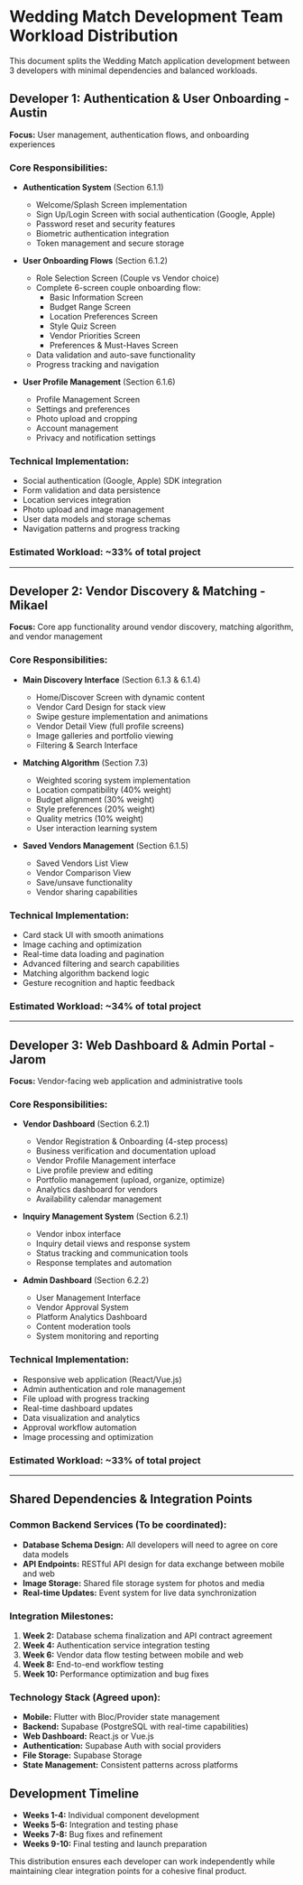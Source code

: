 # Wedding Match Development Team Workload Distribution

This document splits the Wedding Match application development between 3 developers with minimal dependencies and balanced workloads.

## Developer 1: Authentication & User Onboarding - Austin
**Focus:** User management, authentication flows, and onboarding experiences

### Core Responsibilities:
- **Authentication System** (Section 6.1.1)
  - Welcome/Splash Screen implementation
  - Sign Up/Login Screen with social authentication (Google, Apple)
  - Password reset and security features
  - Biometric authentication integration
  - Token management and secure storage

- **User Onboarding Flows** (Section 6.1.2)
  - Role Selection Screen (Couple vs Vendor choice)
  - Complete 6-screen couple onboarding flow:
    - Basic Information Screen
    - Budget Range Screen
    - Location Preferences Screen
    - Style Quiz Screen
    - Vendor Priorities Screen
    - Preferences & Must-Haves Screen
  - Data validation and auto-save functionality
  - Progress tracking and navigation

- **User Profile Management** (Section 6.1.6)
  - Profile Management Screen
  - Settings and preferences
  - Photo upload and cropping
  - Account management
  - Privacy and notification settings

### Technical Implementation:
- Social authentication (Google, Apple) SDK integration
- Form validation and data persistence
- Location services integration
- Photo upload and image management
- User data models and storage schemas
- Navigation patterns and progress tracking

### Estimated Workload: ~33% of total project

---

## Developer 2: Vendor Discovery & Matching - Mikael
**Focus:** Core app functionality around vendor discovery, matching algorithm, and vendor management

### Core Responsibilities:
- **Main Discovery Interface** (Section 6.1.3 & 6.1.4)
  - Home/Discover Screen with dynamic content
  - Vendor Card Design for stack view
  - Swipe gesture implementation and animations
  - Vendor Detail View (full profile screens)
  - Image galleries and portfolio viewing
  - Filtering & Search Interface

- **Matching Algorithm** (Section 7.3)
  - Weighted scoring system implementation
  - Location compatibility (40% weight)
  - Budget alignment (30% weight)
  - Style preferences (20% weight)
  - Quality metrics (10% weight)
  - User interaction learning system

- **Saved Vendors Management** (Section 6.1.5)
  - Saved Vendors List View
  - Vendor Comparison View
  - Save/unsave functionality
  - Vendor sharing capabilities

### Technical Implementation:
- Card stack UI with smooth animations
- Image caching and optimization
- Real-time data loading and pagination
- Advanced filtering and search capabilities
- Matching algorithm backend logic
- Gesture recognition and haptic feedback

### Estimated Workload: ~34% of total project

---

## Developer 3: Web Dashboard & Admin Portal - Jarom
**Focus:** Vendor-facing web application and administrative tools

### Core Responsibilities:
- **Vendor Dashboard** (Section 6.2.1)
  - Vendor Registration & Onboarding (4-step process)
  - Business verification and documentation upload
  - Vendor Profile Management interface
  - Live profile preview and editing
  - Portfolio management (upload, organize, optimize)
  - Analytics dashboard for vendors
  - Availability calendar management

- **Inquiry Management System** (Section 6.2.1)
  - Vendor inbox interface
  - Inquiry detail views and response system
  - Status tracking and communication tools
  - Response templates and automation

- **Admin Dashboard** (Section 6.2.2)
  - User Management Interface
  - Vendor Approval System
  - Platform Analytics Dashboard
  - Content moderation tools
  - System monitoring and reporting

### Technical Implementation:
- Responsive web application (React/Vue.js)
- Admin authentication and role management
- File upload with progress tracking
- Real-time dashboard updates
- Data visualization and analytics
- Approval workflow automation
- Image processing and optimization

### Estimated Workload: ~33% of total project

---

## Shared Dependencies & Integration Points

### Common Backend Services (To be coordinated):
- **Database Schema Design:** All developers will need to agree on core data models
- **API Endpoints:** RESTful API design for data exchange between mobile and web
- **Image Storage:** Shared file storage system for photos and media
- **Real-time Updates:** Event system for live data synchronization

### Integration Milestones:
1. **Week 2:** Database schema finalization and API contract agreement
2. **Week 4:** Authentication service integration testing
3. **Week 6:** Vendor data flow testing between mobile and web
4. **Week 8:** End-to-end workflow testing
5. **Week 10:** Performance optimization and bug fixes

### Technology Stack (Agreed upon):
- **Mobile:** Flutter with Bloc/Provider state management
- **Backend:** Supabase (PostgreSQL with real-time capabilities)
- **Web Dashboard:** React.js or Vue.js
- **Authentication:** Supabase Auth with social providers
- **File Storage:** Supabase Storage
- **State Management:** Consistent patterns across platforms

## Development Timeline
- **Weeks 1-4:** Individual component development
- **Weeks 5-6:** Integration and testing phase
- **Weeks 7-8:** Bug fixes and refinement
- **Weeks 9-10:** Final testing and launch preparation

This distribution ensures each developer can work independently while maintaining clear integration points for a cohesive final product.